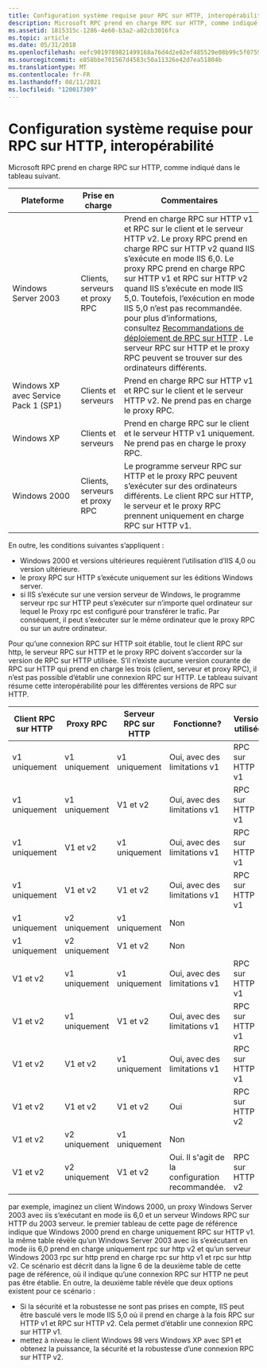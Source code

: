 ```yaml
---
title: Configuration système requise pour RPC sur HTTP, interopérabilité
description: Microsoft RPC prend en charge RPC sur HTTP, comme indiqué dans le tableau suivant.
ms.assetid: 1815315c-1286-4e60-b3a2-a02cb3016fca
ms.topic: article
ms.date: 05/31/2018
ms.openlocfilehash: eefc9019789821499168a76d4d2e02ef485529e08b99c5f0759a19bfb4a46f6f
ms.sourcegitcommit: e858bbe701567d4583c50a11326e42d7ea51804b
ms.translationtype: MT
ms.contentlocale: fr-FR
ms.lasthandoff: 08/11/2021
ms.locfileid: "120017309"
---
```

# <a name="rpc-over-http-system-requirements-interoperability"></a>Configuration système requise pour RPC sur HTTP, interopérabilité

Microsoft RPC prend en charge RPC sur HTTP, comme indiqué dans le tableau suivant.



| Plateforme                             | Prise en charge                       | Commentaires                                                                                                                                                                                                                                                                                                                                                                                                                                                                              |
|--------------------------------------|--------------------------------|---------------------------------------------------------------------------------------------------------------------------------------------------------------------------------------------------------------------------------------------------------------------------------------------------------------------------------------------------------------------------------------------------------------------------------------------------------------------------------------|
| Windows Server 2003                  | Clients, serveurs et proxy RPC | Prend en charge RPC sur HTTP v1 et RPC sur le client et le serveur HTTP v2. Le proxy RPC prend en charge RPC sur HTTP v2 quand IIS s’exécute en mode IIS 6,0. Le proxy RPC prend en charge RPC sur HTTP v1 et RPC sur HTTP v2 quand IIS s’exécute en mode IIS 5,0. Toutefois, l’exécution en mode IIS 5,0 n’est pas recommandée. pour plus d’informations, consultez [Recommandations de déploiement de RPC sur HTTP](rpc-over-http-deployment-recommendations.md) . Le serveur RPC sur HTTP et le proxy RPC peuvent se trouver sur des ordinateurs différents. |
| Windows XP avec Service Pack 1 (SP1) | Clients et serveurs            | Prend en charge RPC sur HTTP v1 et RPC sur le client et le serveur HTTP v2. Ne prend pas en charge le proxy RPC.                                                                                                                                                                                                                                                                                                                                                                                         |
| Windows XP                           | Clients et serveurs            | Prend en charge RPC sur le client et le serveur HTTP v1 uniquement. Ne prend pas en charge le proxy RPC.                                                                                                                                                                                                                                                                                                                                                                                                         |
| Windows 2000                         | Clients, serveurs et proxy RPC | Le programme serveur RPC sur HTTP et le proxy RPC peuvent s’exécuter sur des ordinateurs différents. Le client RPC sur HTTP, le serveur et le proxy RPC prennent uniquement en charge RPC sur HTTP v1.                                                                                                                                                                                                                                                                                                                   |



 

En outre, les conditions suivantes s’appliquent :

-   Windows 2000 et versions ultérieures requièrent l’utilisation d’IIS 4,0 ou version ultérieure.
-   le proxy RPC sur HTTP s’exécute uniquement sur les éditions Windows server.
-   si IIS s’exécute sur une version serveur de Windows, le programme serveur rpc sur HTTP peut s’exécuter sur n’importe quel ordinateur sur lequel le Proxy rpc est configuré pour transférer le trafic. Par conséquent, il peut s’exécuter sur le même ordinateur que le proxy RPC ou sur un autre ordinateur.

Pour qu’une connexion RPC sur HTTP soit établie, tout le client RPC sur http, le serveur RPC sur HTTP et le proxy RPC doivent s’accorder sur la version de RPC sur HTTP utilisée. S’il n’existe aucune version courante de RPC sur HTTP qui prend en charge les trois (client, serveur et proxy RPC), il n’est pas possible d’établir une connexion RPC sur HTTP. Le tableau suivant résume cette interopérabilité pour les différentes versions de RPC sur HTTP.



| Client RPC sur HTTP | Proxy RPC      | Serveur RPC sur HTTP | Fonctionne?                                      | Version utilisée     |
|----------------------|----------------|----------------------|---------------------------------------------|------------------|
| v1 uniquement              | v1 uniquement        | v1 uniquement              | Oui, avec des limitations v1                    | RPC sur HTTP v1 |
| v1 uniquement              | v1 uniquement        | V1 et v2       | Oui, avec des limitations v1                    | RPC sur HTTP v1 |
| v1 uniquement              | V1 et v2 | v1 uniquement              | Oui, avec des limitations v1                    | RPC sur HTTP v1 |
| v1 uniquement              | V1 et v2 | V1 et v2       | Oui, avec des limitations v1                    | RPC sur HTTP v1 |
| v1 uniquement              | v2 uniquement        | v1 uniquement              | Non                                          |                  |
| v1 uniquement              | v2 uniquement        | V1 et v2       | Non                                          |                  |
| V1 et v2       | v1 uniquement        | v1 uniquement              | Oui, avec des limitations v1                    | RPC sur HTTP v1 |
| V1 et v2       | v1 uniquement        | V1 et v2       | Oui, avec des limitations v1                    | RPC sur HTTP v1 |
| V1 et v2       | V1 et v2 | v1 uniquement              | Oui, avec des limitations v1                    | RPC sur HTTP v1 |
| V1 et v2       | V1 et v2 | V1 et v2       | Oui                                         | RPC sur HTTP v2 |
| V1 et v2       | v2 uniquement        | v1 uniquement              | Non                                          |                  |
| V1 et v2       | v2 uniquement        | V1 et v2       | Oui. Il s'agit de la configuration recommandée. | RPC sur HTTP v2 |



 

par exemple, imaginez un client Windows 2000, un proxy Windows Server 2003 avec iis s’exécutant en mode iis 6,0 et un serveur Windows RPC sur HTTP du 2003 serveur. le premier tableau de cette page de référence indique que Windows 2000 prend en charge uniquement RPC sur HTTP v1. la même table révèle qu’un Windows Server 2003 avec iis s’exécutant en mode iis 6,0 prend en charge uniquement rpc sur http v2 et qu’un serveur Windows 2003 rpc sur http prend en charge rpc sur http v1 et rpc sur http v2. Ce scénario est décrit dans la ligne 6 de la deuxième table de cette page de référence, où il indique qu’une connexion RPC sur HTTP ne peut pas être établie. En outre, la deuxième table révèle que deux options existent pour ce scénario :

-   Si la sécurité et la robustesse ne sont pas prises en compte, IIS peut être basculé vers le mode IIS 5,0 où il prend en charge à la fois RPC sur HTTP v1 et RPC sur HTTP v2. Cela permet d’établir une connexion RPC sur HTTP v1.
-   mettez à niveau le client Windows 98 vers Windows XP avec SP1 et obtenez la puissance, la sécurité et la robustesse d’une connexion RPC sur HTTP v2.

 

 




